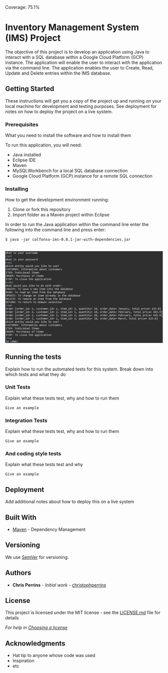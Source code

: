 Coverage: 75.1%
# Inventory Management System (IMS) Project

The objective of this project is to develop an application using Java to interact with a SQL database within a Google Cloud Platform (GCP) instance. The application will enable the user to interact with the application via the command line. The application enables the user to Create, Read, Update and Delete entries within the IMS database.

## Getting Started

These instructions will get you a copy of the project up and running on your local machine for development and testing purposes. See deployment for notes on how to deploy the project on a live system.

### Prerequisites

What you need to install the software and how to install them


To run this application, you will need:
* Java installed 
* Eclipse IDE
* Maven
* MySQLWorkbench for a local SQL database connection
* Google Cloud Platform (GCP) instance for a remote SQL connection


### Installing

How to get the development environment running:

1. Clone or fork this repository
2. Import folder as a Maven project within Eclipse

In order to run the Java application within the command line enter the following into the command line and press enter: 
```
$ java -jar calfonso-ims-0.0.1-jar-with-dependencies.jar
 
```

![](Supporting%20Documents/OrderReadScreenshot.png)

## Running the tests

Explain how to run the automated tests for this system. Break down into which tests and what they do

### Unit Tests 

Explain what these tests test, why and how to run them

```
Give an example
```

### Integration Tests 
Explain what these tests test, why and how to run them

```
Give an example
```

### And coding style tests

Explain what these tests test and why

```
Give an example
```

## Deployment

Add additional notes about how to deploy this on a live system

## Built With

* [Maven](https://maven.apache.org/) - Dependency Management

## Versioning

We use [SemVer](http://semver.org/) for versioning.

## Authors

* **Chris Perrins** - *Initial work* - [christophperrins](https://github.com/christophperrins)

## License

This project is licensed under the MIT license - see the [LICENSE.md](LICENSE.md) file for details 

*For help in [Choosing a license](https://choosealicense.com/)*

## Acknowledgments

* Hat tip to anyone whose code was used
* Inspiration
* etc
